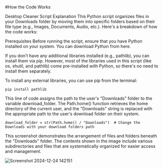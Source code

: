 #How the Code Works

Desktop Cleaner Script Explanation
This Python script organizes files in your Downloads folder by moving them into specific folders based on their file type (e.g., Images, Documents, Audio, etc.). Here's a breakdown of how the code works:

Prerequisites
Before running the script, ensure that you have Python installed on your system. You can download Python from here.

If you don't have any additional libraries installed (e.g., pathlib), you can install them via pip. However, most of the libraries used in this script (like os, shutil, and pathlib) come pre-installed with Python, so there's no need to install them separately.

To install any external libraries, you can use pip from the terminal:

```
pip install pathlib 
```

This line of code assigns the path to the user's "Downloads" folder to the variable download_folder. The Path.home() function retrieves the home directory of the current user, and the "Downloads" string is replaced with the appropriate path to the user's download folder on their system.

```
download_folder = str(Path.home() / "Downloads")  # Change the Downloads with your download folders path
```

This screenshot demonstrates the arrangement of files and folders beneath the "Downloads" folder. The contents shown in the image include various subdirectories and files that are systematically organized for easier access and management.

![Screenshot 2024-12-24 142151](https://github.com/user-attachments/assets/4ba5a773-6d10-4827-b55f-38498ff7451b)
